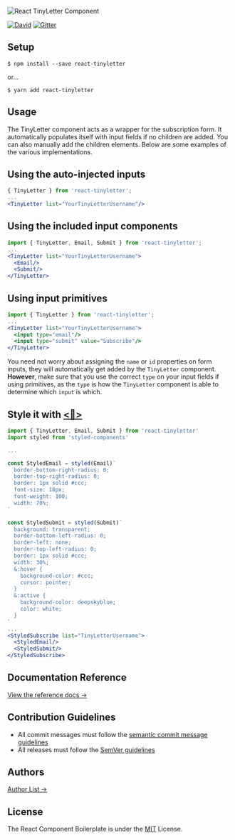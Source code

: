 ![React TinyLetter Component](https://jsbros.github.io/react-tinyletter/banner.png)

[![David](https://img.shields.io/david/jsbros/react-tinyletter.svg?style=flat-square)](https://github.com/JSBros/react-tinyletter/issues) [![Gitter](https://img.shields.io/gitter/room/JSBros/react-tinyletter.svg?style=flat-square)](https://gitter.im/JSBros/react-tinyletter?utm_source=badge&utm_medium=badge&utm_campaign=pr-badge&utm_content=badge)

## Setup

```
$ npm install --save react-tinyletter
```
or...

```
$ yarn add react-tinyletter
```

## Usage 

The TinyLetter component acts as a wrapper for the subscription form. It automatically populates itself with input fields if no children are added. You can also manually add the children elements. Below are some examples of the various implementations.

## Using the auto-injected inputs

```jsx
{ TinyLetter } from 'react-tinyletter';
...
<TinyLetter list="YourTinyLetterUsername"/>
```

## Using the included input components

```jsx
import { TinyLetter, Email, Submit } from 'react-tinyletter';
...
<TinyLetter list="YourTinyLetterUsername">
  <Email/>
  <Submit/>
</TinyLetter>
```
 
## Using input primitives

```jsx
import { TinyLetter } from 'react-tinyletter';
...
<TinyLetter list="YourTinyLetterUsername">
  <input type="email"/>
  <input type="submit" value="Subscribe"/>
</TinyLetter>
```

You need not worry about assigning the `name` or `id` properties on form inputs, they will automatically get added by the `TinyLetter` component. **However**, make sure that you use the correct `type` on your input fields if using primitives, as the `type` is how the `TinyLetter` component is able to determine which `input` is which.

## Style it with [<💅>](https://github.com/styled-components/styled-components)

```jsx
import { TinyLetter, Email, Submit } from 'react-tinyletter'
import styled from 'styled-components'

...

const StyledEmail = styled(Email)`
  border-bottom-right-radius: 0;
  border-top-right-radius: 0;
  border: 1px solid #ccc;
  font-size: 18px;
  font-weight: 100;
  width: 70%;
`

const StyledSubmit = styled(Submit)`
  background: transparent;
  border-bottom-left-radius: 0;
  border-left: none;
  border-top-left-radius: 0;
  border: 1px solid #ccc;
  width: 30%;
  &:hover {
    background-color: #ccc;
    cursor: pointer;
  }
  &:active {
    background-color: deepskyblue;
    color: white;
  }
`
...
<StyledSubscribe list="TinyLetterUsername">
  <StyledEmail/>
  <StyledSubmit/>
</StyledSubscribe>
```

## Documentation Reference

[View the reference docs →](https://jsbros.github.io/react-tinyletter/docs/)

## Contribution Guidelines

* All commit messages must follow the [semantic commit message guidelines](https://seesparkbox.com/foundry/semantic_commit_messages)
* All releases must follow the [SemVer guidelines](http://semver.org)

## Authors

[Author List →](https://github.com/JSBros/react-tinyletter/blob/master/AUTHORS.md)

## License

The React Component Boilerplate is under the [MIT](https://github.com/JSBros/react-tinyletter/blob/master/LICENSE.md) License.

